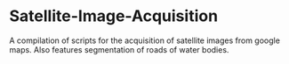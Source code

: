 # Satellite-Image-Acquisition
A compilation of scripts for the acquisition of satellite images from google maps.
Also features segmentation of roads of water bodies.
